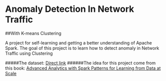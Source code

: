# Anomaly Detection In Network Traffic
##With K-means Clustering

A project for self-learning and getting a better understanding of Apache Spark.
The goal of this project is to learn how to detect anomaly in Network Traffic using Clustering 

#####The dataset: [Direct link](http://kdd.ics.uci.edu/databases/kddcup99/kddcup99.html)
######The idea for this project come from this book: [Advanced Analytics with Spark Patterns for Learning from Data at Scale](http://shop.oreilly.com/product/0636920035091.do)
